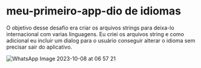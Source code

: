 # meu-primeiro-app-dio de idiomas
O objetivo desse desafio era criar os arquivos strings para deixa-lo internacional com varias linguagens.
Eu criei os arquivos string e como adicional eu incluir um dialog para o usuário conseguir alterar o idioma sem precisar sair do aplicativo.

![WhatsApp Image 2023-10-08 at 06 57 21](https://github.com/luizsfl/ApresentaGit/assets/70184804/772b5032-1cf8-430f-9e32-3331a366c335)

